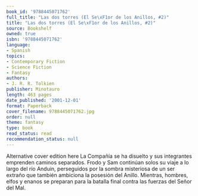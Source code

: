 ```yaml
---
book_id: '9788445071762'
full_title: "Las dos torres (El Se\xF1or de los Anillos, #2)"
title: "Las dos torres (El Se\xF1or de los Anillos, #2)"
source: Bookshelf
owned: true
isbn: '9788445071762'
language:
- Spanish
topics:
- Contemporary Fiction
- Science Fiction
- Fantasy
authors:
- J. R. R. Tolkien
publisher: Minotauro
length: 463 pages
date_published: '2001-12-01'
format: Paperback
cover_filename: 9788445071762.jpg
order: null
theme: fantasy
type: book
read_status: read
recommendation_status: null
---
```

Alternative cover edition here
La Compañía se ha disuelto y sus integrantes emprenden caminos separados. Frodo y Sam continúan solos su viaje a lo largo del río Anduin, perseguidos por la sombra misteriosa de un ser extraño que también ambiciona la posesión del Anillo. Mientras, hombres, elfos y enanos se preparan para la batalla final contra las fuerzas del Señor del Mal.
